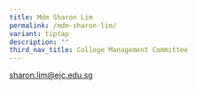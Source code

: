 ```yaml
---
title: Mdm Sharon Lim
permalink: /mdm-sharon-lim/
variant: tiptap
description: ""
third_nav_title: College Management Committee
---
```

<p><a href="mailto:sharon.lim@ejc.edu.sg" rel="noopener nofollow" target="_blank">sharon.lim@ejc.edu.sg</a>
</p>